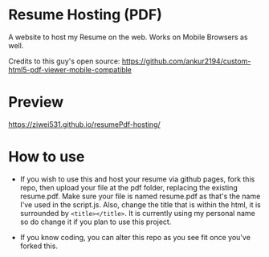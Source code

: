 # Resume Hosting (PDF)

A website to host my Resume on the web. Works on Mobile Browsers as well.

Credits to this guy's open source:
https://github.com/ankur2194/custom-html5-pdf-viewer-mobile-compatible

# Preview 
https://ziwei531.github.io/resumePdf-hosting/

# How to use

-   If you wish to use this and host your resume via github pages, fork this repo, then upload your file at the pdf folder, replacing the existing resume.pdf. Make sure your file is named resume.pdf as that's the name I've used in the script.js. Also, change the title that is within the html, it is surrounded by `<title></title>`. It is currently using my personal name so do change it if you plan to use this project.

-   If you know coding, you can alter this repo as you see fit once you've forked this.
